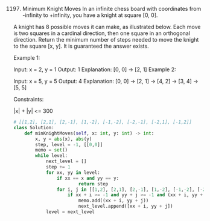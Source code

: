 1197. Minimum Knight Moves
In an infinite chess board with coordinates from -infinity to +infinity, you have a knight at square [0, 0].

A knight has 8 possible moves it can make, as illustrated below. Each move is two squares in a cardinal direction, then one square in an orthogonal direction.
Return the minimum number of steps needed to move the knight to the square [x, y].  It is guaranteed the answer exists.

Example 1:

Input: x = 2, y = 1
Output: 1
Explanation: [0, 0] → [2, 1]
Example 2:

Input: x = 5, y = 5
Output: 4
Explanation: [0, 0] → [2, 1] → [4, 2] → [3, 4] → [5, 5]
 

Constraints:

|x| + |y| <= 300

```python
# [[1,2], [2,1], [2,-1], [1,-2], [-1,-2], [-2,-1], [-2,1], [-1,2]]
class Solution:
    def minKnightMoves(self, x: int, y: int) -> int:
        x, y = abs(x), abs(y)
        step, level = -1, [[0,0]]
        memo = set()
        while level:
            next_level = []
            step += 1
            for xx, yy in level:
                if xx == x and yy == y:
                        return step                
                for i, j in [[1,2], [2,1], [2,-1], [1,-2], [-1,-2], [-2,-1], [-2,1], [-1,2]]:
                    if xx + i >= -1 and yy + j >= -1 and (xx + i, yy + j) not in memo:
                        memo.add((xx + i, yy + j))
                        next_level.append([xx + i, yy + j])
            level = next_level
```
